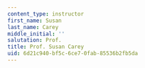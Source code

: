 ```yaml
---
content_type: instructor
first_name: Susan
last_name: Carey
middle_initial: ''
salutation: Prof.
title: Prof. Susan Carey
uid: 6d21c940-bf5c-6ce7-0fab-85536b2fb5da
---
```

